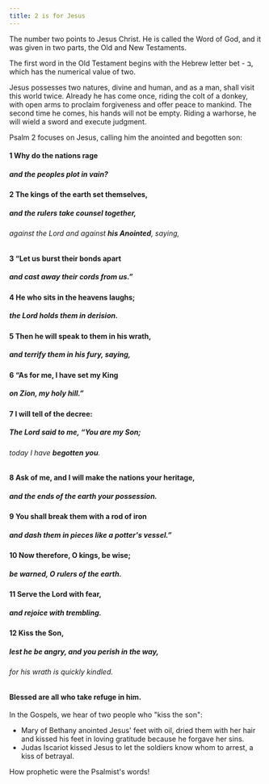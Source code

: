 ```yaml
---
title: 2 is for Jesus
---
```


The number two points to Jesus Christ. He is called the Word of God, and it was given in two parts, the Old and New Testaments. 

The first word in the Old Testament begins with the Hebrew letter bet - ב, which has the numerical value of two.

Jesus possesses two natures, divine and human, and as a man, shall visit this world twice. Already he has come once, riding the colt of a donkey, with open arms to proclaim forgiveness and offer peace to mankind. The second time he comes, his hands will not be empty. Riding a warhorse, he will wield a sword and execute judgment.

Psalm 2 focuses on Jesus, calling him the anointed and begotten son:

#### 1 Why do the nations rage
#####    and the peoples plot in vain?
#### 2 The kings of the earth set themselves,
#####    and the rulers take counsel together,
######    against the Lord and against **his Anointed**, saying,
#### 3 “Let us burst their bonds apart
#####    and cast away their cords from us.”

#### 4 He who sits in the heavens laughs;
#####    the Lord holds them in derision.
#### 5 Then he will speak to them in his wrath,
#####    and terrify them in his fury, saying,
#### 6 “As for me, I have set my King
#####    on Zion, my holy hill.”

#### 7 I will tell of the decree:
#####    The Lord said to me, “You are **my Son**;
######    today I have **begotten you**.
#### 8 Ask of me, and I will make the nations your heritage,
#####    and the ends of the earth your possession.
#### 9 You shall break them with a rod of iron
#####    and dash them in pieces like a potter's vessel.”

#### 10 Now therefore, O kings, be wise;
#####    be warned, O rulers of the earth.
#### 11 Serve the Lord with fear,
#####    and rejoice with trembling.
#### 12 **Kiss the Son**,
#####    lest he be angry, and you perish in the way,
######    for his wrath is quickly kindled.
#### Blessed are all who take refuge in him.

In the Gospels, we hear of two people who "kiss the son":

  - Mary of Bethany anointed Jesus' feet with oil, dried them with her hair and kissed his feet in loving gratitude because he forgave her sins.
  - Judas Iscariot kissed Jesus to let the soldiers know whom to arrest, a kiss of betrayal.

How prophetic were the Psalmist's words!
